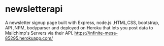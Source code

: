 # newsletterapi
 A newsletter signup page built with Express, node.js ,HTML,CSS, bootstrap, API ,NPM, bodyparser and deployed on Heroku that lets you post data to Mailchimp's Servers via their API.
https://infinite-mesa-85295.herokuapp.com/
